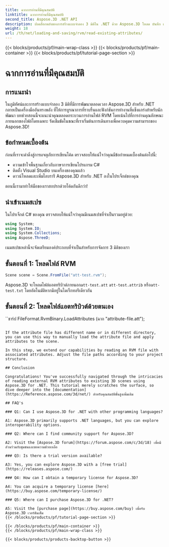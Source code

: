 ```yaml
---
title: ฉากการอ่านที่มีคุณสมบัติ
linktitle: ฉากการอ่านที่มีคุณสมบัติ
second_title: Aspose.3D .NET API
description: ปลดล็อกพลังของการสร้างแบบจำลอง 3 มิติใน .NET ด้วย Aspose.3D โหลด บันทึก และจัดการฉากต่างๆ ได้อย่างง่ายดาย ดำดิ่งสู่โลกแห่งความเป็นไปได้ที่ไร้ขีดจำกัด
weight: 18
url: /th/net/loading-and-saving/rvm/read-existing-attributes/
---
```


{{< blocks/products/pf/main-wrap-class >}}
{{< blocks/products/pf/main-container >}}
{{< blocks/products/pf/tutorial-page-section >}}

# ฉากการอ่านที่มีคุณสมบัติ

## การแนะนำ

ในภูมิทัศน์และการสร้างแบบจำลอง 3 มิติที่มีการพัฒนาตลอดเวลา Aspose.3D สำหรับ .NET กลายเป็นเครื่องมืออันทรงพลัง ที่ให้การบูรณาการที่ราบรื่นและฟังก์ชันการทำงานที่แข็งแกร่งสำหรับนักพัฒนา บทช่วยสอนนี้จะแนะนำคุณตลอดกระบวนการอ่านไฟล์ RVM โดยเน้นไปที่การอ่านคุณลักษณะภายนอกของไฟล์โดยเฉพาะ รัดเข็มขัดในขณะที่เราเริ่มต้นการเดินทางเพื่อควบคุมความสามารถของ Aspose.3D!

## ข้อกำหนดเบื้องต้น

ก่อนที่เราจะดำดิ่งสู่การผจญภัยการเขียนโค้ด ตรวจสอบให้แน่ใจว่าคุณมีข้อกำหนดเบื้องต้นต่อไปนี้:

- ความเข้าใจพื้นฐานเกี่ยวกับภาษาการเขียนโปรแกรม C#
- ติดตั้ง Visual Studio บนเครื่องของคุณแล้ว
- ดาวน์โหลดและเพิ่มไลบรารี Aspose.3D สำหรับ .NET ลงในโปรเจ็กต์ของคุณ

ตอนนี้เรามาทำให้มือของเราสกปรกด้วยโค้ดกันดีกว่า!

## นำเข้าเนมสเปซ

ในโปรเจ็กต์ C# ของคุณ ตรวจสอบให้แน่ใจว่าคุณมีเนมสเปซที่จำเป็นรวมอยู่ด้วย:

```csharp
using System;
using System.IO;
using System.Collections;
using Aspose.ThreeD;
```

เนมสเปซเหล่านี้จะจัดเตรียมองค์ประกอบที่จำเป็นสำหรับการจัดการ 3 มิติของเรา



## ขั้นตอนที่ 1: โหลดไฟล์ RVM
```csharp
Scene scene = Scene.FromFile("att-test.rvm");
```

Aspose.3D จะโหลดไฟล์แอตทริบิวต์ภายนอก`att-test.att` `att-test.attrib` หรือ`att-test.txt` โดยอัตโนมัติหากมีอยู่ในไดเร็กทอรีเดียวกัน


## ขั้นตอนที่ 2: โหลดไฟล์แอตทริบิวต์ด้วยตนเอง

``ชาร์ป
FileFormat.RvmBinary.LoadAttributes (ฉาก "attribute-file.att");
```

If the attribute file has different name or in different directory, you can use this way to manually load the attribute file and apply attributes to the scene.

In this step, we extend our capabilities by reading an RVM file with associated attributes. Adjust the file paths according to your project structure.

## Conclusion

Congratulations! You've successfully navigated through the intricacies of reading external RVM attributes to existing 3D scenes using Aspose.3D for .NET. This tutorial merely scratches the surface, so dive deeper into the [documentation](https://Reference.aspose.com/3d/net/) สำหรับคุณสมบัติขั้นสูงเพิ่มเติม

## FAQ's

### Q1: Can I use Aspose.3D for .NET with other programming languages?

A1: Aspose.3D primarily supports .NET languages, but you can explore interoperability options.

### Q2: Where can I find community support for Aspose.3D?

A2: Visit the [Aspose.3D forum](https://forum.aspose.com/c/3d/18) เพื่อมีส่วนร่วมกับชุมชนและขอความช่วยเหลือ

### Q3: Is there a trial version available?

A3: Yes, you can explore Aspose.3D with a [free trial](https://releases.aspose.com/)

### Q4: How can I obtain a temporary license for Aspose.3D?

A4: You can acquire a temporary license [here](https://buy.aspose.com/temporary-license/)

### Q5: Where can I purchase Aspose.3D for .NET?

A5: Visit the [purchase page](https://buy.aspose.com/buy) เพื่อรับ Aspose.3D เวอร์ชันเต็ม
{{< /blocks/products/pf/tutorial-page-section >}}

{{< /blocks/products/pf/main-container >}}
{{< /blocks/products/pf/main-wrap-class >}}

{{< blocks/products/products-backtop-button >}}
